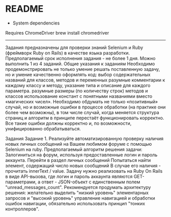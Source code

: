 # README

* System dependencies

Requires ChromeDriver
brew install chromedriver

----------

Задания предназначены для проверки знаний Selenium и Ruby (фреймворк Ruby on Rails) в качестве языка разработки.
Предполагаемый срок исполнения задания -  не более 1 дня.
Можно выполнить 1 из 4 заданий.
Общие указания к заданиям
Необходимо продемонстрировать не только умение решать поставленную задачу, но и умение качественно оформлять код:
выбор содержательных названий для классов, методов и переменных
разумные комментарии к каждому классу и методу, указание типа и описание для каждого параметра.
разумные размеры (по количеству строк) методов и классов
использование констант с понятными названиями вместо «магических чисел».
Необходимо обдумать не только «позитивный» случай, но и возможные ошибки в процессе обработки (на практике они более чем возможны), в том числе случай, когда меняется структура страниц и алгоритм в принципе перестаёт функционировать корректно. Все такие ошибки должны корректно и, по возможности, унифицированно обрабатываться.

Задания
Задание 1. Реализуйте автоматизированную проверку наличия новых личных сообщений на Вашем любимом форуме с помощью Selenium на ruby. 
Предполагаемый алгоритм решения задачи:
Залогиниться на форум, используя предоставленные логин и пароль аккаунта.
Перейти в раздел личных сообщений
Попытаться найти элемент, содержащий число новых сообщений
В случае его наличия - прочитать innerText / value.
Задачу нужно реализовать на Ruby On Rails в виде API-вызова, где логин и пароль аккаунта являются GET-параметрами, а ответ - JSON-объект с единственным полем "unread_messages_count".
Рекомендуется продумать архитектуру решения: желательно выделить "низкий уровень" элементарных запросов и "высокий уровень" управление навигацией и обработки ошибок навигации, обязательно использовать принцип "тонких контроллеров".

